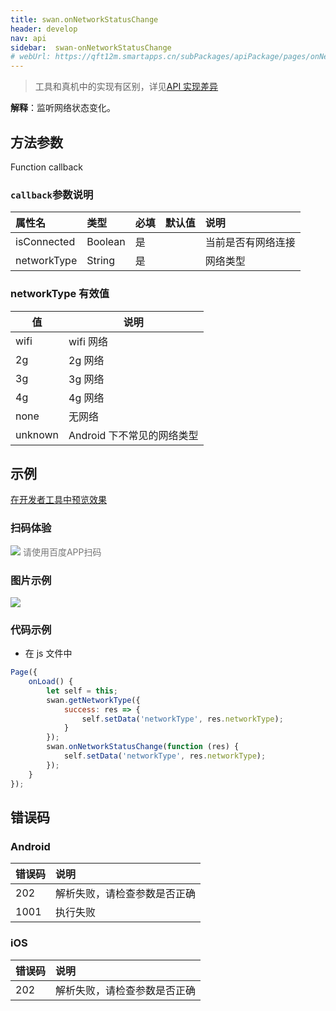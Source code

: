 ```yaml
---
title: swan.onNetworkStatusChange
header: develop
nav: api
sidebar:  swan-onNetworkStatusChange
# webUrl: https://qft12m.smartapps.cn/subPackages/apiPackage/pages/onNetworkStatusChange/onNetworkStatusChange
---
```

 

> 工具和真机中的实现有区别，详见[API 实现差异](https://smartprogram.baidu.com/docs/develop/devtools/diff/)

**解释**：监听网络状态变化。

 

## 方法参数 

Function callback

### `callback`参数说明  

|属性名 |类型  |必填 | 默认值 |说明|
|:---- |:---- |:---- |:----|:----|
|isConnected |Boolean |是| |当前是否有网络连接|
|networkType| String |是| | 网络类型|

### networkType 有效值 

|值   |说明|
|---- | ---- |
|wifi   | wifi 网络|
|2g  |2g 网络|
|3g | 3g 网络|
|4g | 4g 网络|
|none  |  无网络|
|unknown |Android 下不常见的网络类型|
## 示例

<a href="swanide://fragment/7c0e8595fa15fb27338683115a63df031569478717853" title="在开发者工具中预览效果" target="_self">在开发者工具中预览效果</a>

### 扫码体验

<div class='scan-code-container'>
    <img src="https://b.bdstatic.com/miniapp/assets/images/doc_demo/onNetworkStatusChange.png" class="demo-qrcode-image" />
    <font color=#777 12px>请使用百度APP扫码</font>
</div>

### 图片示例
<div class="m-doc-custom-examples">
    <div class="m-doc-custom-examples-correct">
        <img src="https://b.bdstatic.com/miniapp/images/onNetworkStatusChange.gif">
    </div>
    <div class="m-doc-custom-examples-correct">
        <img src=" ">
    </div>
    <div class="m-doc-custom-examples-correct">
        <img src=" ">
    </div>     
</div>

###  代码示例 




* 在 js 文件中
```js
Page({
    onLoad() {
        let self = this;
        swan.getNetworkType({
            success: res => {
                self.setData('networkType', res.networkType);
            }
        });
        swan.onNetworkStatusChange(function (res) {
            self.setData('networkType', res.networkType);
        });
    }
});
```


 
##  错误码
###  Android

|错误码|说明|
|:--|:--|
|202|解析失败，请检查参数是否正确      |
|1001|执行失败|

###  iOS

|错误码|说明|
|:--|:--|
|202|解析失败，请检查参数是否正确      |